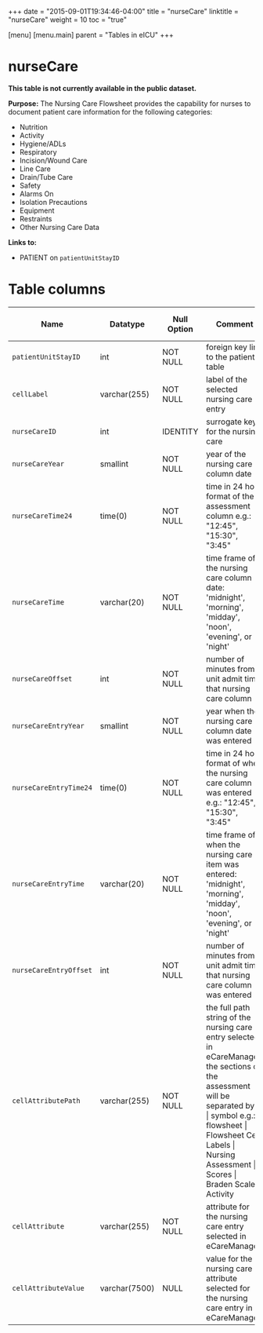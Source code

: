 +++
date = "2015-09-01T19:34:46-04:00"
title = "nurseCare"
linktitle = "nurseCare"
weight = 10
toc = "true"

[menu]
  [menu.main]
    parent = "Tables in eICU"
+++

# nurseCare

**This table is not currently available in the public dataset.**

**Purpose:** 
The Nursing Care Flowsheet provides the capability for nurses to document patient care information for the following categories:

- Nutrition  
- Activity  
- Hygiene/ADLs  
- Respiratory  
- Incision/Wound Care  
- Line Care  
- Drain/Tube Care  
- Safety  
- Alarms On  
- Isolation Precautions  
- Equipment  
- Restraints  
- Other Nursing Care Data  

**Links to:**

* PATIENT on `patientUnitStayID`

<!-- # Important considerations

* To follow. -->

# Table columns

Name | Datatype | Null Option | Comment | Is key | Stored Transformed Created
---- | ---- | ---- | ---- | ---- | ----
`patientUnitStayID` | int | NOT NULL | foreign key link to the patient table | FK | C
`cellLabel` | varchar(255) | NOT NULL | label of the selected nursing care entry |  | S
`nurseCareID` | int | IDENTITY | surrogate key for the nursing care | PK | C
`nurseCareYear` | smallint | NOT NULL | year of the nursing care column date |   | T
`nurseCareTime24` | time(0) | NOT NULL | time in 24 hour format of the assessment column e.g.: "12:45", "15:30", "3:45" |   | T
`nurseCareTime` | varchar(20) | NOT NULL | time frame of the nursing care column date: 'midnight', 'morning', 'midday', 'noon', 'evening', or 'night' |   | T
`nurseCareOffset` | int | NOT NULL | number of minutes from unit admit time that nursing care column |   | C
`nurseCareEntryYear` | smallint | NOT NULL | year when the nursing care column date was entered |   | T
`nurseCareEntryTime24` | time(0) | NOT NULL | time in 24 hour format of when the nursing care column was entered e.g.: "12:45", "15:30", "3:45" |   | T
`nurseCareEntryTime` | varchar(20) | NOT NULL | time frame of when the nursing care item was entered: 'midnight', 'morning', 'midday', 'noon', 'evening', or 'night' |   | T
`nurseCareEntryOffset` | int | NOT NULL | number of minutes from unit admit time that nursing care column was entered |   | C
`cellAttributePath` | varchar(255) | NOT NULL | the full path string of the nursing care entry selected in eCareManager, the sections of the assessment will be separated by a &#124; symbol e.g.: flowsheet &#124; Flowsheet Cell Labels &#124; Nursing Assessment &#124; Scores &#124; Braden Scale &#124; Activity |   | S
`cellAttribute` | varchar(255) | NOT NULL | attribute for the nursing care entry selected in eCareManager |   | S
`cellAttributeValue` | varchar(7500) | NULL | value for the nursing care attribute selected for the nursing care entry in eCareManager |   | S

<!-- # Detailed description

* To follow. -->
